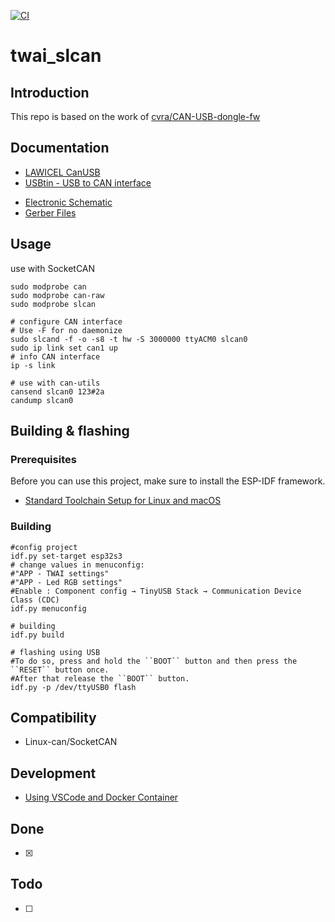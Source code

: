 [![CI](https://github.com/ioio2995/twai_slcan/actions/workflows/esp-idf.yml/badge.svg)](https://github.com/ioio2995/twai_slcan/actions/workflows/esp-idf.yml)

# twai_slcan
## Introduction

This repo is based on the work of [cvra/CAN-USB-dongle-fw](https://github.com/cvra/CAN-USB-dongle-fw)

## Documentation
- [LAWICEL CanUSB](http://www.can232.com/docs/canusb_manual.pdf)
- [USBtin - USB to CAN interface](https://www.fischl.de/usbtin/#socketcan) 
* [Electronic Schematic](./doc/media/Schematic_USB2TWAI.pdf)
* [Gerber Files](./doc/media/Gerber_USB2TWAI_PCB_USB2TWA.zip)

## Usage

use with SocketCAN
```
sudo modprobe can
sudo modprobe can-raw
sudo modprobe slcan

# configure CAN interface
# Use -F for no daemonize
sudo slcand -f -o -s8 -t hw -S 3000000 ttyACM0 slcan0
sudo ip link set can1 up
# info CAN interface
ip -s link 

# use with can-utils
cansend slcan0 123#2a
candump slcan0
```

## Building & flashing
### Prerequisites

Before you can use this project, make sure to install the ESP-IDF framework. 
 - [Standard Toolchain Setup for Linux and macOS](https://docs.espressif.com/projects/esp-idf/en/latest/esp32s3/get-started/linux-macos-setup.html)

### Building

```
#config project
idf.py set-target esp32s3
# change values in menuconfig:
#"APP - TWAI settings" 
#"APP - Led RGB settings"
#Enable : Component config → TinyUSB Stack → Communication Device Class (CDC)
idf.py menuconfig

# building
idf.py build

# flashing using USB
#To do so, press and hold the ``BOOT`` button and then press the ``RESET`` button once. 
#After that release the ``BOOT`` button.
idf.py -p /dev/ttyUSB0 flash
```

## Compatibility
 - Linux-can/SocketCAN

## Development
- [Using VSCode and Docker Container](https://github.com/espressif/vscode-esp-idf-extension/blob/master/docs/tutorial/using-docker-container.md)

## Done
- [x] 
## Todo
- [ ] 
